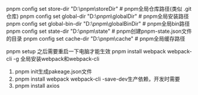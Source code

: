 pnpm config set store-dir "D:\pnpm\storeDir" # pnpm全局仓库路径(类似 .git 仓库)
pnpm config set global-dir "D:\pnpm\globalDir" # pnpm全局安装路径
pnpm config set global-bin-dir "D:\pnpm\globalBinDir" # pnpm全局bin路径
pnpm config set state-dir "D:\pnpm\state" # pnpm创建pnpm-state.json文件的目录
pnpm config set cache-dir "D:\pnpm\cache" # pnpm全局缓存路径

pnpm setup
之后需要重启一下电脑才能生效
pnpm install webpack webpack-cli -g
全局安装webpack和webpack-cli

1. pnpm init生成pakeage.json文件
2. pnpm install webpack webpack-cli -save-dev生产依赖，开发时需要
3. pnpm install axios

